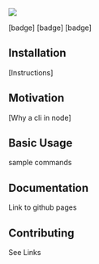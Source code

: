 
<p textAlign='center'>
<img src="https://user-images.githubusercontent.com/16481834/50317738-c3dfe280-0482-11e9-8423-74e6ca368dd3.png"/>
</p>

[badge] [badge] [badge]


## Installation
[Instructions]

## Motivation
[Why a cli in node]

## Basic Usage
sample commands

## Documentation
Link to github pages

## Contributing
See Links
